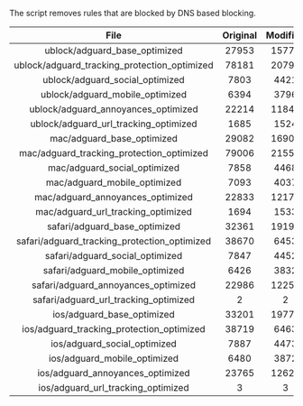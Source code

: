 The script removes rules that are blocked by DNS based blocking.


| File | Original | Modified |
|:----:|:-----:|:-----:|
| ublock/adguard_base_optimized | 27953 | 15770 |
| ublock/adguard_tracking_protection_optimized | 78181 | 20795 |
| ublock/adguard_social_optimized | 7803 | 4421 |
| ublock/adguard_mobile_optimized | 6394 | 3796 |
| ublock/adguard_annoyances_optimized | 22214 | 11849 |
| ublock/adguard_url_tracking_optimized | 1685 | 1524 |
| mac/adguard_base_optimized | 29082 | 16900 |
| mac/adguard_tracking_protection_optimized | 79006 | 21551 |
| mac/adguard_social_optimized | 7858 | 4468 |
| mac/adguard_mobile_optimized | 7093 | 4037 |
| mac/adguard_annoyances_optimized | 22833 | 12174 |
| mac/adguard_url_tracking_optimized | 1694 | 1533 |
| safari/adguard_base_optimized | 32361 | 19196 |
| safari/adguard_tracking_protection_optimized | 38670 | 6453 |
| safari/adguard_social_optimized | 7847 | 4452 |
| safari/adguard_mobile_optimized | 6426 | 3832 |
| safari/adguard_annoyances_optimized | 22986 | 12253 |
| safari/adguard_url_tracking_optimized | 2 | 2 |
| ios/adguard_base_optimized | 33201 | 19772 |
| ios/adguard_tracking_protection_optimized | 38719 | 6463 |
| ios/adguard_social_optimized | 7887 | 4473 |
| ios/adguard_mobile_optimized | 6480 | 3872 |
| ios/adguard_annoyances_optimized | 23765 | 12620 |
| ios/adguard_url_tracking_optimized | 3 | 3 |